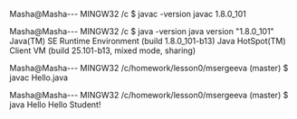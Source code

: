 Masha@Masha--- MINGW32 /c
$ javac -version
javac 1.8.0_101

Masha@Masha--- MINGW32 /c
$ java -version
java version "1.8.0_101"
Java(TM) SE Runtime Environment (build 1.8.0_101-b13)
Java HotSpot(TM) Client VM (build 25.101-b13, mixed mode, sharing)

Masha@Masha--- MINGW32 /c/homework/lesson0/msergeeva (master)
$ javac Hello.java

Masha@Masha--- MINGW32 /c/homework/lesson0/msergeeva (master)
$ java Hello
Hello Student!

